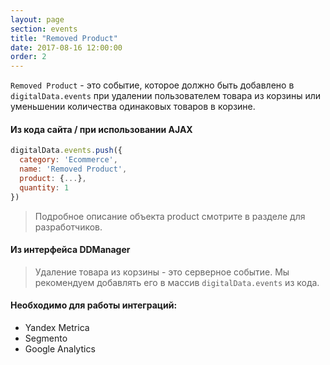 ```yaml
---
layout: page
section: events
title: "Removed Product"
date: 2017-08-16 12:00:00
order: 2
---
```

`Removed Product` - это событие, которое должно быть добавлено в `digitalData.events` при удалении пользователем товара из корзины или уменьшении количества одинаковых товаров в корзине.

#### Из кода сайта / при использовании AJAX
```javascript
digitalData.events.push({
  category: 'Ecommerce',
  name: 'Removed Product',
  product: {...},
  quantity: 1
})
```
> Подробное описание объекта product смотрите в разделе для разработчиков.

#### Из интерфейса DDManager
> Удаление товара из корзины - это серверное событие. Мы рекомендуем добавлять его в массив `digitalData.events` из кода.

#### Необходимо для работы интеграций:
* Yandex Metrica
* Segmento
* Google Analytics